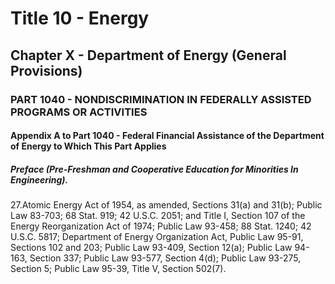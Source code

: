 
# Title 10 - Energy
## Chapter X - Department of Energy (General Provisions)
### PART 1040 - NONDISCRIMINATION IN FEDERALLY ASSISTED PROGRAMS OR ACTIVITIES
#### Appendix A to Part 1040 - Federal Financial Assistance of the Department of Energy to Which This Part Applies
##### Preface (Pre-Freshman and Cooperative Education for Minorities In Engineering).

27.Atomic Energy Act of 1954, as amended, Sections 31(a) and 31(b); Public Law 83-703; 68 Stat. 919; 42 U.S.C. 2051; and Title I, Section 107 of the Energy Reorganization Act of 1974; Public Law 93-458; 88 Stat. 1240; 42 U.S.C. 5817; Department of Energy Organization Act, Public Law 95-91, Sections 102 and 203; Public Law 93-409, Section 12(a); Public Law 94-163, Section 337; Public Law 93-577, Section 4(d); Public Law 93-275, Section 5; Public Law 95-39, Title V, Section 502(7).

